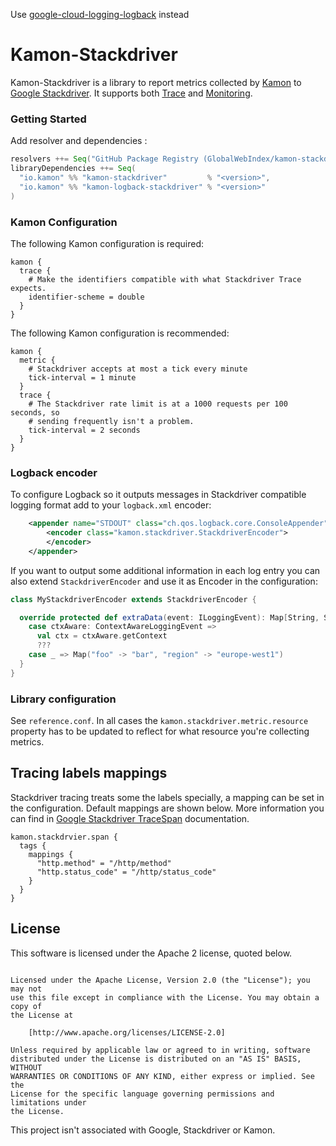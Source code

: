 Use [google-cloud-logging-logback](https://cloud.google.com/java/docs/reference/google-cloud-logging-logback/latest/com.google.cloud.logging.logback.LoggingAppender) instead

# Kamon-Stackdriver

Kamon-Stackdriver is a library to report metrics collected by [Kamon](https://github.com/kamon-io/Kamon) to
[Google Stackdriver](https://cloud.google.com/stackdriver/). It supports both
[Trace](https://cloud.google.com/trace/docs/) and [Monitoring](https://cloud.google.com/monitoring/docs/).

### Getting Started

Add resolver and dependencies :
```sbt
resolvers ++= Seq("GitHub Package Registry (GlobalWebIndex/kamon-stackdriver)" at s"https://maven.pkg.github.com/GlobalWebIndex/kamon-stackdriver")
libraryDependencies ++= Seq(
  "io.kamon" %% "kamon-stackdriver"         % "<version>",
  "io.kamon" %% "kamon-logback-stackdriver" % "<version>"
)
```

### Kamon Configuration
The following Kamon configuration is required:
```hocon
kamon {
  trace {
    # Make the identifiers compatible with what Stackdriver Trace expects.
    identifier-scheme = double
  }
}
```

The following Kamon configuration is recommended:
```hocon
kamon {
  metric {
    # Stackdriver accepts at most a tick every minute
    tick-interval = 1 minute
  }
  trace {
    # The Stackdriver rate limit is at a 1000 requests per 100 seconds, so
    # sending frequently isn't a problem.
    tick-interval = 2 seconds
  }
}
```

### Logback encoder
To configure Logback so it outputs messages in Stackdriver compatible logging format add to your `logback.xml` encoder:

```xml
    <appender name="STDOUT" class="ch.qos.logback.core.ConsoleAppender">
        <encoder class="kamon.stackdriver.StackdriverEncoder">
        </encoder>
    </appender>
```    
If you want to output some additional information in each log entry you can also extend `StackdriverEncoder` and use it as Encoder in the configuration:

```scala
class MyStackdriverEncoder extends StackdriverEncoder {

  override protected def extraData(event: ILoggingEvent): Map[String, String] = event match {
    case ctxAware: ContextAwareLoggingEvent =>
      val ctx = ctxAware.getContext
      ???
    case _ => Map("foo" -> "bar", "region" -> "europe-west1")
  }
}
```

### Library configuration

See `reference.conf`. In all cases the `kamon.stackdriver.metric.resource` property has to be updated to reflect for what resource
you're collecting metrics.

## Tracing labels mappings

Stackdriver tracing treats some the labels specially, a mapping can be set in the configuration. Default mappings are shown below. 
More information you can find in [Google Stackdriver TraceSpan](https://cloud.google.com/trace/docs/reference/v1/rest/v1/projects.traces#TraceSpan) documentation.

```hocon
kamon.stackdrvier.span {
  tags {
    mappings {
      "http.method" = "/http/method"
      "http.status_code" = "/http/status_code"
    }
  }
}
```

## License

This software is licensed under the Apache 2 license, quoted below.

```Copyright © 2017 Mark van der Tol

Licensed under the Apache License, Version 2.0 (the "License"); you may not
use this file except in compliance with the License. You may obtain a copy of
the License at

    [http://www.apache.org/licenses/LICENSE-2.0]

Unless required by applicable law or agreed to in writing, software
distributed under the License is distributed on an "AS IS" BASIS, WITHOUT
WARRANTIES OR CONDITIONS OF ANY KIND, either express or implied. See the
License for the specific language governing permissions and limitations under
the License.
```

This project isn't associated with Google, Stackdriver or Kamon.
